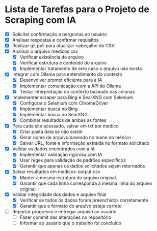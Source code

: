 # Lista de Tarefas para o Projeto de Scraping com IA

- [x] Solicitar confirmação e perguntas ao usuário
- [x] Analisar respostas e confirmar requisitos
- [x] Realizar git pull para atualizar cabeçalho do CSV
- [x] Analisar o arquivo medicos.csv
  - [x] Verificar existência do arquivo
  - [x] Verificar estrutura e conteúdo do arquivo
  - [x] Implementar tratamento de erro caso o arquivo não exista
- [x] Integrar com Ollama para entendimento do contexto
  - [x] Desenvolver prompt eficiente para a IA
  - [x] Implementar comunicação com a API do Ollama
  - [x] Testar interpretação do contexto baseado nas colunas
- [x] Implementar scraper para Bing e SearXNG com Selenium
  - [x] Configurar o Selenium com ChromeDriver
  - [x] Implementar busca no Bing
  - [x] Implementar busca no SearXNG
  - [x] Combinar resultados de ambas as fontes
- [x] Para cada site acessado, salvar em txt por médico
  - [x] Criar pasta data se não existir
  - [x] Gerar nome de arquivo baseado no nome do médico
  - [x] Salvar URL, fonte e informação extraída no formato solicitado
- [x] Validar os dados encontrados com a IA
  - [x] Implementar validação rigorosa com IA
  - [x] Usar regex para validação de padrões específicos
  - [x] Garantir que apenas os dados solicitados sejam retornados
- [x] Salvar resultados em medicos-output.csv
  - [x] Manter a mesma estrutura do arquivo original
  - [x] Garantir que cada linha corresponda à mesma linha do arquivo original
- [x] Validar integridade dos dados e arquivo final
  - [x] Verificar se todos os dados foram preenchidos corretamente
  - [x] Garantir que o formato do arquivo esteja correto
- [ ] Reportar progresso e entregar arquivo ao usuário
  - [ ] Fazer commit das alterações no repositório
  - [ ] Informar ao usuário que o trabalho foi concluído
